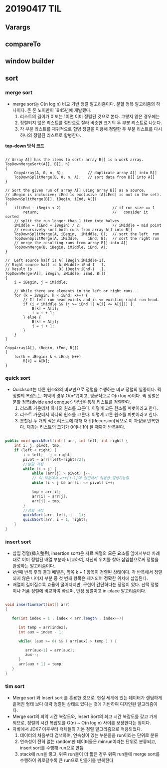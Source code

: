 # 20190417 TIL

## Varargs

## compareTo

## window builder

## sort

### merge sort

- merge sort는 O(n log n) 비교 기반 정렬 알고리즘이다. 분할 정복 알고리즘의 하나이다. 존 폰 노이만이 1945년에 개발했다.
    1. 리스트의 길이가 0 또는 1이면 이미 정렬된 것으로 본다. 그렇지 않은 경우에는
    2. 정렬되지 않은 리스트를 절반으로 잘라 비슷한 크기의 두 부분 리스트로 나눈다.
    3. 각 부분 리스트를 재귀적으로 합병 정렬을 이용해 정렬한 두 부분 리스트를 다시 하나의 정렬된 리스트로 합병한다.

**top-down 방식 코드**

```

// Array A[] has the items to sort; array B[] is a work array.
TopDownMergeSort(A[], B[], n)
{
    CopyArray(A, 0, n, B);           // duplicate array A[] into B[]
    TopDownSplitMerge(B, 0, n, A);   // sort data from B[] into A[]
}

// Sort the given run of array A[] using array B[] as a source.
// iBegin is inclusive; iEnd is exclusive (A[iEnd] is not in the set).
TopDownSplitMerge(B[], iBegin, iEnd, A[])
{
    if(iEnd - iBegin < 2)                       // if run size == 1
        return;                                 //   consider it sorted
    // split the run longer than 1 item into halves
    iMiddle = (iEnd + iBegin) / 2;              // iMiddle = mid point
    // recursively sort both runs from array A[] into B[]
    TopDownSplitMerge(A, iBegin,  iMiddle, B);  // sort the left  run
    TopDownSplitMerge(A, iMiddle,    iEnd, B);  // sort the right run
    // merge the resulting runs from array B[] into A[]
    TopDownMerge(B, iBegin, iMiddle, iEnd, A);
}

//  Left source half is A[ iBegin:iMiddle-1].
// Right source half is A[iMiddle:iEnd-1   ].
// Result is            B[ iBegin:iEnd-1   ].
TopDownMerge(A[], iBegin, iMiddle, iEnd, B[])
{
    i = iBegin, j = iMiddle;

    // While there are elements in the left or right runs...
    for (k = iBegin; k < iEnd; k++) {
        // If left run head exists and is <= existing right run head.
        if (i < iMiddle && (j >= iEnd || A[i] <= A[j])) {
            B[k] = A[i];
            i = i + 1;
        } else {
            B[k] = A[j];
            j = j + 1;
        }
    }
}

CopyArray(A[], iBegin, iEnd, B[])
{
    for(k = iBegin; k < iEnd; k++)
        B[k] = A[k];
}

```

### quick sort

- Quicksort는 다른 원소와의 비교만으로 정렬을 수행하는 비교 정렬의 일종이다. 퀵 정렬의 복잡도는 최악의 경우 O(n^2)이고, 평균적으로 O(n log n)이다. 퀵 정렬은 분할 정복(divide and conquer) 방법을 통해 리스트를 정렬한다.
    1. 리스트 가운데서 하나의 원소를 고른다. 이렇게 고른 원소를 피벗이라고 한다.
    2. 리스트 가운데서 하나의 원소를 고른다. 이렇게 고른 원소를 피벗이라고 한다.
    3. 분할된 두 개의 작은 리스트에 대해 재귀(Recursion)적으로 이 과정을 반복한다. 재귀는 리스트의 크기가 0이나 1이 될 때까지 반복된다.

```java

public void quickSort(int[] arr, int left, int right) {
    int i, j, pivot, tmp;
    if (left < right) {
        i = left;   j = right;
        pivot = arr[(left+right)/2];
        //분할 과정
        while (i < j) {
            while (arr[j] > pivot) j--;
            // 이 부분에서 arr[j-1]에 접근해서 익셉션 발생가능함.
            while (i < j && arr[i] <= pivot) i++;

            tmp = arr[i];
            arr[i] = arr[j];
            arr[j] = tmp;
        }
        //정렬 과정
        quickSort(arr, left, i - 1);
        quickSort(arr, i + 1, right);
    }
}

```

### insert sort

- 삽입 정렬(揷入整列, insertion sort)은 자료 배열의 모든 요소를 앞에서부터 차례대로 이미 정렬된 배열 부분과 비교하여, 자신의 위치를 찾아 삽입함으로써 정렬을 완성하는 알고리즘이다.
- k번째 반복 후의 결과 배열은, 앞쪽 k + 1 항목이 정렬된 상태이다. 각 반복에서 정렬되지 않은 나머지 부분 중 첫 번째 항목은 제거되어 정확한 위치에 삽입된다.
- 배열이 길어질수록 효율이 떨어지지만, 구현이 간단하다는 장점이 있다. 선택 정렬이나 거품 정렬에 비교하여 빠르며, 안정 정렬이고 in-place 알고리즘이다.

```java

void insertionSort(int[] arr)
{

   for(int index = 1 ; index < arr.length ; index++){

      int temp = arr[index];
      int aux = index - 1;

      while( (aux >= 0) && ( arr[aux] > temp ) ) {

         arr[aux+1] = arr[aux];
         aux--;
      }
      arr[aux + 1] = temp;
   }
}

```

### tim sort

- Merge sort 와 Insert sort 를 혼용한 것으로, 현실 세계에 있는 데이터가 랜덤하게 흩어진 형태 보다 대략 정렬된 상태로 있다는 것에 기반하여 디자인된 알고리즘이다.
- Merge sort의 최악 시간 복잡도와, Insert Sort의 최고 시간 복잡도를 갖고 가게 되므로,  정렬의 시간 복잡도를  O(n) ~ O(n log n) 사이를 보장한다는 점이다.
- 자바에서 JDK7 이후부터 객체들의 기본 정렬 알고리즘으로 적용되었다.
    1. 데이터의 처음부터 검색하여, 연속성이 있는 부분들을 run이라는 단위로 분류
    2. 연속성이 전혀 없는 random한 데이터들은 minrun이라는 단위로 분류되고, insert sort를 수행해 run으로 만듬
    3. stack에 run을 쌓고, 위쪽 run들이 더 짧은 경우 위쪽 run들에 merge sort를 수행하여 위로갈수록 큰 run으로 만들기를 반복한다
